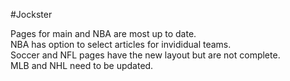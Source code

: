 #Jockster

Pages for main and NBA are most up to date.  
NBA has option to select articles for invididual teams.  
Soccer and NFL pages have the new layout but are not complete.  
MLB and NHL need to be updated.
